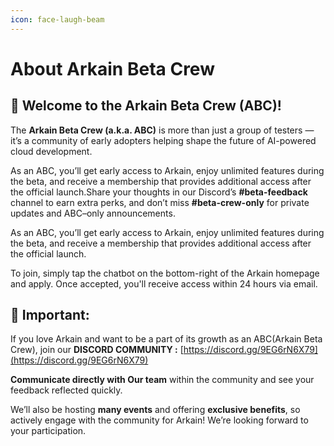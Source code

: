 ```yaml
---
icon: face-laugh-beam
---
```


# About Arkain Beta Crew

## 🚀 Welcome to the Arkain Beta Crew (ABC)!

The **Arkain Beta Crew (a.k.a. ABC)** is more than just a group of testers — it’s a community of early adopters helping shape the future of AI-powered cloud development.

As an ABC, you’ll get early access to Arkain, enjoy unlimited features during the beta, and receive a membership that provides additional access after the official launch.Share your thoughts in our Discord’s **#beta-feedback** channel to earn extra perks, and don’t miss **#beta-crew-only** for private updates and ABC–only announcements.

As an ABC, you’ll get early access to Arkain, enjoy unlimited features during the beta, and receive a membership that provides additional access after the official launch.



To join, simply tap the chatbot on the bottom-right of the Arkain homepage and apply. Once accepted, you'll receive access within 24 hours via email.

## 📌 **Important:**

If you love Arkain and want to be a part of its growth as an ABC(Arkain Beta Crew), join our **DISCORD COMMUNITY :** [https://discord.gg/9EG6rN6X79](https://discord.gg/9EG6rN6X79)

**Communicate directly with Our team** within the community and see your feedback reflected quickly.

We’ll also be hosting **many events** and offering **exclusive benefits**, so actively engage with the community for Arkain! We’re looking forward to your participation.
